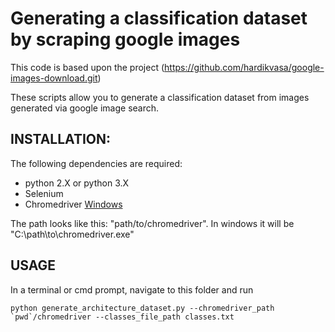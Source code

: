 # Generating a classification dataset by scraping google images 
This code is based upon the project (https://github.com/hardikvasa/google-images-download.git)

These scripts allow you to generate a classification dataset from images generated via google image search. 



## INSTALLATION:
The following dependencies are required: 

- python 2.X or python 3.X
- Selenium
- Chromedriver [Windows](https://sites.google.com/a/chromium.org/chromedriver/downloads)

The path looks like this: "path/to/chromedriver". In windows it will be "C:\path\to\chromedriver.exe"

## USAGE
In a terminal or cmd prompt, navigate to this folder and run
```
python generate_architecture_dataset.py --chromedriver_path `pwd`/chromedriver --classes_file_path classes.txt
```